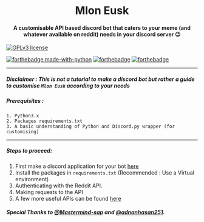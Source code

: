 # <center>Mlon Eusk</center>

#### <center>A customisable API based discord bot that caters to your meme (and whatever available on reddit) needs in your discord server :wink: </center>
[![GPLv3 license](https://img.shields.io/badge/License-GPLv3-blue.svg)](https://github.com/Nova-Striker/Python-4-Beginners/blob/master/LICENSE)


[![forthebadge made-with-python](http://ForTheBadge.com/images/badges/made-with-python.svg)](https://www.python.org/)
[![forthebadge](https://forthebadge.com/images/badges/built-with-love.svg)](https://forthebadge.com)
[![forthebadge](https://forthebadge.com/images/badges/for-you.svg)](https://forthebadge.com)

------

##### Disclaimer : This is not a tutorial to make a discord bot but rather a guide to customise `Mlon Eusk` according to your needs


##### Prerequisites :

```
1. Python3.x
2. Packages requirements.txt
3. A basic understanding of Python and Discord.py wrapper (for customising) 
```

----

##### Steps to proceed:

1. First make a discord application for your bot [here](https://discord.com/developers/applications)
2. Install the packages in `requirements.txt` (Recommended : Use a Virtual environment)
3. Authenticating with the Reddit API.
4. Making requests to the API
5. A few more useful APIs can be found [here](https://github.com/public-apis/public-apis)


##### Special Thanks to [@Mastermind-sap](https://github.com/Mastermind-sap) and [@adnanhasan251](https://github.com/adnanhasan251).


